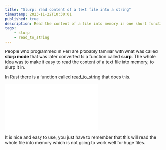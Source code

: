 ```yaml
---
title: "Slurp: read content of a text file into a string"
timestamp: 2023-11-22T10:30:01
published: true
description: Read the content of a file into memory in one short function call.
tags:
    - slurp
    - read_to_string
---
```


People who programmed in Perl are probably familiar with what was called **slurp mode** that was later converted to a function called **slurp**.
The whole idea was to make it easy to read the content of a text file into memory, to slurp it in.

In Rust there is a function called [read_to_string](https://doc.rust-lang.org/std/fs/fn.read_to_string.html) that does this.

![](examples/slurp/src/main.rs)


It is nice and easy to use, you just have to remember that this will read the whole file into memory which is not going to work well
for huge files.
